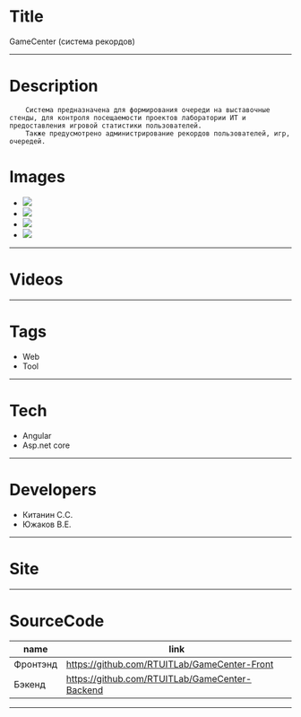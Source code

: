 # Title
GameCenter (система рекордов)

---

# Description

        Система предназначена для формирования очереди на выставочные стенды, для контроля посещаемости проектов лаборатории ИТ и предоставления игровой статистики пользователей.
        Также предусмотрено администрирование рекордов пользователей, игр, очередей.
# Images
* ![](https://files.rtuitlab.ru/landing_src/records/1.png)
* ![](https://files.rtuitlab.ru/landing_src/records/2.png)
* ![](https://files.rtuitlab.ru/landing_src/records/3.png)
* ![](https://files.rtuitlab.ru/landing_src/records/4.png)
---

# Videos
---

# Tags
* Web
* Tool
---
# Tech
* Angular
* Asp.net core

---
# Developers
* Китанин С.C.
* Южаков В.Е.
---
# Site
---
# SourceCode
| name                         | link                                      |
| ---------------------------- | ----------------------------------------- |
|Фронтэнд                 |https://github.com/RTUITLab/GameCenter-Front      |
|Бэкенд                 |https://github.com/RTUITLab/GameCenter-Backend      |
---
